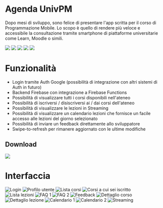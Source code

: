 ﻿# Agenda UnivPM

Dopo mesi di sviluppo, sono felice di presentare l'app scritta per il corso di Programmazione Mobile. 
Lo scopo è quello di rendere più veloce e accessibile la consultazione tramite smartphone di piattaforme universitarie come Learn, Moodle o simili.

![](https://img.shields.io/badge/TypeScript-007ACC?style=for-the-badge&logo=typescript&logoColor=white)
![](https://img.shields.io/badge/Node.js-43853D?style=for-the-badge&logo=node.js&logoColor=white)
![](https://img.shields.io/badge/Kotlin-0095D5?&style=for-the-badge&logo=kotlin&logoColor=white)
![](https://img.shields.io/badge/Markdown-000000?style=for-the-badge&logo=markdown&logoColor=white)
![](https://img.shields.io/badge/Material--UI-0081CB?style=for-the-badge&logo=material-ui&logoColor=white)


# Funzionalità

- Login tramite Auth Google (possibilità di integrazione con altri sistemi di Auth in futuro)
- Backend Firebase con integrazione a Firebase Functions
- Possibilità di visualizzare tutti i corsi disponibili nell'ateneo
- Possibilità di iscriversi / disiscriversi ai / dai corsi dell'ateneo
- Possibilità di visualizzare le lezioni in Streaming
- Possibilità di visualizzare un calendario lezioni che fornisce un facile accesso alle lezioni del giorno selezionato
- Possibilità di inviare un feedback direttamente allo sviluppatore
- Swipe-to-refresh per rimanere aggiornato con le ultime modifiche


## Download
[![](https://img.shields.io/badge/Agenda%20UnivPM-1.3-green)](https://github.com/federicobenedetti/AgendaUnivPM-kt/releases/tag/1.3)


# Interfaccia

![Login](https://raw.githubusercontent.com/federicobenedetti/AgendaUnivPM-kt/master/Screenshots/Login.png?token=AGIXY2UG4NCYDKRJREN4CR3BGXMCM) ![Profilo utente](https://raw.githubusercontent.com/federicobenedetti/AgendaUnivPM-kt/master/Screenshots/Profilo.png?token=AGIXY2TIOOME3YI2PSBATADBGXYXS) ![Lista corsi](https://raw.githubusercontent.com/federicobenedetti/AgendaUnivPM-kt/master/Screenshots/Lista%20corsi.png?token=AGIXY2RL2UEGNKFFH2AYTODBGXY2C) ![Corsi a cui sei iscritto](https://raw.githubusercontent.com/federicobenedetti/AgendaUnivPM-kt/master/Screenshots/Corsi%20a%20cui%20sei%20iscritto.png?token=AGIXY2W3VWVAOACVZ664F6DBGXY3C) ![Lista lezioni](https://raw.githubusercontent.com/federicobenedetti/AgendaUnivPM-kt/master/Screenshots/Lista%20lezioni.png?token=AGIXY2UAVYCA6REKEWNHG4DBGXY5A) ![FAQ 1](https://raw.githubusercontent.com/federicobenedetti/AgendaUnivPM-kt/master/Screenshots/FAQ%201.png?token=AGIXY2QB3LIEGSU34XMD3H3BGXY56) ![FAQ 2](https://raw.githubusercontent.com/federicobenedetti/AgendaUnivPM-kt/master/Screenshots/FAQ%202.png?token=AGIXY2QZKBINMMKRMWVG4XDBGXY6W) ![Feedback](https://raw.githubusercontent.com/federicobenedetti/AgendaUnivPM-kt/master/Screenshots/Feedback.png?token=AGIXY2RJLTURXVIE65GA46TBGXZAC) ![Dettaglio corso](https://raw.githubusercontent.com/federicobenedetti/AgendaUnivPM-kt/master/Screenshots/Dettaglio%20corso.png?token=AGIXY2WAWQPNXL64A4BCSK3BGXZA2) ![Dettaglio lezione](https://raw.githubusercontent.com/federicobenedetti/AgendaUnivPM-kt/master/Screenshots/Dettaglio%20lezione.png?token=AGIXY2TLRU7JGFDJWZDJX4TBGXZGU) ![Calendario 1](https://raw.githubusercontent.com/federicobenedetti/AgendaUnivPM-kt/master/Screenshots/Calendario%20lezioni%201.png?token=AGIXY2Q4W3H3D3TRCOYU3YTBGXZBY) ![Calendario 2](https://raw.githubusercontent.com/federicobenedetti/AgendaUnivPM-kt/master/Screenshots/Calendario%20lezioni%202.png?token=AGIXY2VYVIR2OLYMQHC6AF3BGXZC4) ![Streaming](https://raw.githubusercontent.com/federicobenedetti/AgendaUnivPM-kt/master/Screenshots/Streaming.png?token=AGIXY2SWVK3U6C5JLQQMLRDBGXZD2)  


